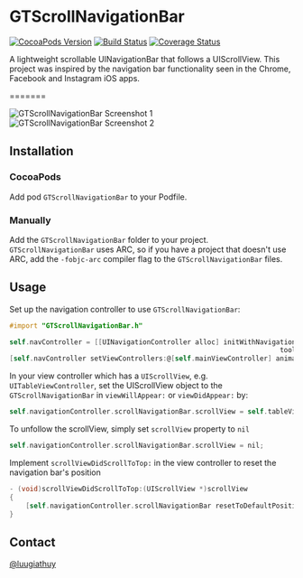 # GTScrollNavigationBar

[![CocoaPods Version](https://img.shields.io/cocoapods/v/GTScrollNavigationBar.svg)](http://cocoadocs.org/docsets/GTScrollNavigationBar) [![Build Status](https://travis-ci.org/luugiathuy/GTScrollNavigationBar.svg?branch=master)](https://travis-ci.org/luugiathuy/GTScrollNavigationBar) [![Coverage Status](https://coveralls.io/repos/luugiathuy/GTScrollNavigationBar/badge.svg?branch=master&service=github)](https://coveralls.io/github/luugiathuy/GTScrollNavigationBar?branch=master)

A lightweight scrollable UINavigationBar that follows a UIScrollView. This project was inspired by the navigation bar functionality seen in the Chrome, Facebook and Instagram iOS apps.

=======

![GTScrollNavigationBar Screenshot 1](http://luugiathuy.com/images/GTScrollNavigationBar1.png)&nbsp;![GTScrollNavigationBar Screenshot 2](http://luugiathuy.com/images/GTScrollNavigationBar2.png)

## Installation

### CocoaPods

Add pod `GTScrollNavigationBar` to your Podfile.

### Manually

Add the `GTScrollNavigationBar` folder to your project. `GTScrollNavigationBar` uses ARC, so if you have a project that doesn't use ARC, add the `-fobjc-arc` compiler flag to the `GTScrollNavigationBar` files.

## Usage

Set up the navigation controller to use `GTScrollNavigationBar`:

```objective-c
#import "GTScrollNavigationBar.h"

self.navController = [[UINavigationController alloc] initWithNavigationBarClass:[GTScrollNavigationBar class]
                                                                   toolbarClass:nil];
[self.navController setViewControllers:@[self.mainViewController] animated:NO];
```

In your view controller which has a `UIScrollView`, e.g. `UITableViewController`, set the UIScrollView object to the `GTScrollNavigationBar` in `viewWillAppear:` or `viewDidAppear:` by:

```objective-c
self.navigationController.scrollNavigationBar.scrollView = self.tableView;
```

To unfollow the scrollView, simply set `scrollView` property to `nil`

```objective-c
self.navigationController.scrollNavigationBar.scrollView = nil;
```

Implement `scrollViewDidScrollToTop:` in the view controller to reset the navigation bar's position

```objective-c
- (void)scrollViewDidScrollToTop:(UIScrollView *)scrollView
{
    [self.navigationController.scrollNavigationBar resetToDefaultPositionWithAnimation:NO];
}
```

## Contact

[@luugiathuy](http://twitter.com/luugiathuy)
